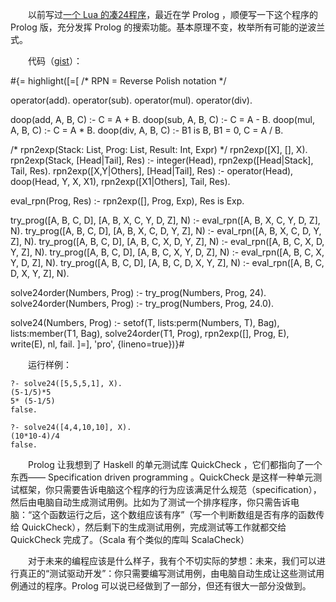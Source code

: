 　　以前写过[一个 Lua 的凑24程序](/blog/lua-program-solve-24-game.html)，最近在学 Prolog ，顺便写一下这个程序的 Prolog 版，充分发挥 Prolog 的搜索功能。基本原理不变，枚举所有可能的逆波兰式。

　　代码（[gist](https://gist.github.com/henix/5428681)）：

#{= highlight([=[
/* RPN = Reverse Polish notation */
 
operator(add).
operator(sub).
operator(mul).
operator(div).
 
doop(add, A, B, C) :- C = A + B.
doop(sub, A, B, C) :- C = A - B.
doop(mul, A, B, C) :- C = A * B.
doop(div, A, B, C) :- B1 is B, B1 \= 0, C = A / B.
 
/* rpn2exp(Stack: List, Prog: List, Result: Int, Expr) */
rpn2exp([X], [], X).
rpn2exp(Stack, [Head|Tail], Res) :-
integer(Head),
rpn2exp([Head|Stack], Tail, Res).
rpn2exp([X,Y|Others], [Head|Tail], Res) :-
operator(Head),
doop(Head, Y, X, X1),
rpn2exp([X1|Others], Tail, Res).
 
eval_rpn(Prog, Res) :- rpn2exp([], Prog, Exp), Res is Exp.
 
try_prog([A, B, C, D], [A, B, X, C, Y, D, Z], N) :- eval_rpn([A, B, X, C, Y, D, Z], N).
try_prog([A, B, C, D], [A, B, X, C, D, Y, Z], N) :- eval_rpn([A, B, X, C, D, Y, Z], N).
try_prog([A, B, C, D], [A, B, C, X, D, Y, Z], N) :- eval_rpn([A, B, C, X, D, Y, Z], N).
try_prog([A, B, C, D], [A, B, C, X, Y, D, Z], N) :- eval_rpn([A, B, C, X, Y, D, Z], N).
try_prog([A, B, C, D], [A, B, C, D, X, Y, Z], N) :- eval_rpn([A, B, C, D, X, Y, Z], N).
 
solve24order(Numbers, Prog) :- try_prog(Numbers, Prog, 24).
solve24order(Numbers, Prog) :- try_prog(Numbers, Prog, 24.0).
 
solve24(Numbers, Prog) :- setof(T, lists:perm(Numbers, T), Bag), lists:member(T1, Bag), solve24order(T1, Prog), rpn2exp([], Prog, E), write(E), nl, fail.
]=], 'pro', {lineno=true})}#

　　运行样例：

```
?- solve24([5,5,5,1], X).
(5-1/5)*5
5* (5-1/5)
false.

?- solve24([4,4,10,10], X).
(10*10-4)/4
false.
```

　　Prolog 让我想到了 Haskell 的单元测试库 QuickCheck ，它们都指向了一个东西—— Specification driven programming 。QuickCheck 是这样一种单元测试框架，你只需要告诉电脑这个程序的行为应该满足什么规范（specification），然后由电脑自动生成测试用例。比如为了测试一个排序程序，你只需告诉电脑：“这个函数运行之后，这个数组应该有序”（写一个判断数组是否有序的函数传给 QuickCheck），然后剩下的生成测试用例，完成测试等工作就都交给 QuickCheck 完成了。（Scala 有个类似的库叫 ScalaCheck）

　　对于未来的编程应该是什么样子，我有个不切实际的梦想：未来，我们可以进行真正的“测试驱动开发”：你只需要编写测试用例，由电脑自动生成让这些测试用例通过的程序。Prolog 可以说已经做到了一部分，但还有很大一部分没做到。
